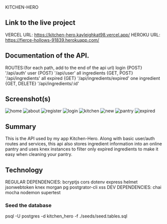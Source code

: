 
KITCHEN-HERO
## Link to the live project
VERCEL URL:    https://kitchen-hero.kayleighkat98.vercel.app/
HEROKU URL:    https://fierce-hollows-91839.herokuapp.com/ 
## Documentation of the API.
ROUTES:(for each path, add to the end of the api url)
    login {POST}
        '/api/auth'
    user {POST}
        '/api/user'
    all ingredients {GET, POST}
        '/api/ingredients'
    all expired {GET} 
        '/api/ingredients/expired'
    one ingredient {GET, DELETE}
        '/api/ingredients/:id'
## Screenshot(s)
![home](images/screenshots/home.png)
![about](images/screenshots/about.png)
![register](images/screenshots/register.png)
![login](images/screenshots/login.png)
![kitchen](images/screenshots/kitchen.png)
![new](images/screenshots/new.png)
![pantry](images/screenshots/pantry.png)
![expired](images/screenshots/expired.png)
## Summary
This is the API used by my app Kitchen-Hero. Along with basic user/auth routes and services, this api also stores ingredient information into an online pantry and uses knex instances to filter only expired ingredients to make it easy when cleaning your pantry.
## Technology
REGULAR DEPENDENCIES:
    bcryptjs
    cors
    dotenv
    express
    helmet
    jsonwebtoken
    knex
    morgan
    pg
    postgrator-cli
    xss
DEV DEPENDENCIES:
    chai
    mocha
    nodemon
    supertest
### Seed the database

psql -U postgres -d kitchen_hero -f ./seeds/seed.tables.sql




